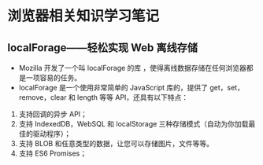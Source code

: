 # 浏览器相关知识学习笔记

## localForage——轻松实现 Web 离线存储

- Mozilla 开发了一个叫 localForage 的库 ，使得离线数据存储在任何浏览器都是一项容易的任务。
- localForage 是一个使用非常简单的 JavaScript 库的，提供了 get，set，remove，clear 和 length 等等 API，还具有以下特点：

1. 支持回调的异步 API；
2. 支持 IndexedDB，WebSQL 和 localStorage 三种存储模式（自动为你加载最佳的驱动程序）；
3. 支持 BLOB 和任意类型的数据，让您可以存储图片，文件等等。
4. 支持 ES6 Promises；
